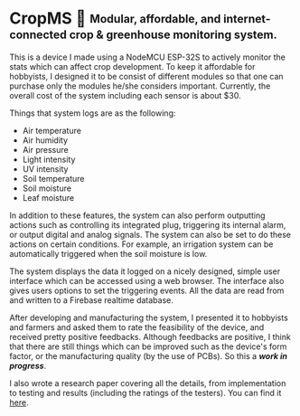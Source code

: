 # CropMS :herb: <sub><sup> Modular, affordable, and internet-connected crop &amp; greenhouse monitoring system. </sup></sub>

This is a device I made using a NodeMCU ESP-32S to actively monitor the stats which can affect crop development. To keep it affordable for hobbyists, I designed it to be consist of different modules so that one can purchase only the modules he/she considers important. Currently, the overall cost of the system including each sensor is about $30.

Things that system logs are as the following:
* Air temperature
* Air humidity
* Air pressure
* Light intensity
* UV intensity
* Soil temperature
* Soil moisture
* Leaf moisture

In addition to these features, the system can also perform outputting actions such as controlling its integrated plug, triggering its internal alarm, or output digital and analog signals. The system can also be set to do these actions on certain conditions. For example, an irrigation system can be automatically triggered when the soil moisture is low.

The system displays the data it logged on a nicely designed, simple user interface which can be accessed using a web browser. The interface also gives users options to set the triggering events. All the data are read from and written to a Firebase realtime database.

After developing and manufacturing the system, I presented it to hobbyists and farmers and asked them to rate the feasibility of the device, and received pretty positive feedbacks. Although feedbacks are positive, I think that there are still things which can be improved such as the device's form factor, or the manufacturing quality (by the use of PCBs). So this a **_work in progress_**.

I also wrote a research paper covering all the details, from implementation to testing and results (including the ratings of the testers). You can find it [here](https://www.academia.edu/40470846/Modular_and_Affordable_Crop_Monitoring_System).
